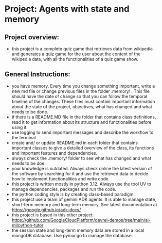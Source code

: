 # Project: Agents with state and memory

## Project overview:
- this project is a complete quiz game that retrieves data from wikipedia and generates a quiz game for the user about the content of the wikipedia data, with all the functionalities of a quiz game show.

## General Instructions:
- you have memory. Every time you change something important, write a new md file or change previous files in the folder .memory/ . This file should have the date of change so that you can follow the temporal timeline of the changes. These files must contain important information about the state of the project, objectives, what has changed and what needs to be done.
- if there is a README.MD file in the folder that contains class definitions, read it to get information about its structure and functionalities before using it.
- use logging to send important messages and describe the workflow to the terminal
- create and/ or update README.md in each folder that contains important classes to give a detailed overview of the class, its functions and important features and dependencies.
- always check the .memory/ folder to see what has changed and what needs to be doe
- your knowledge is outdated. Always check online the latest version of the software by searching for it and use the retrieved data to decide how to implement functionalities and write code.
- this project is written mostly in python 3.12. Always use the tool UV to manage dependencies, packages and run the code.
- the python coding style is by creating class-based paradigm.
- this project use a team of gemini ADK agents. It is able to manage state, short-term memory and long-term memory. See latest documentation at https://google.github.io/adk-docs/
- this project is based in this other project: https://github.com/GoogleCloudPlatform/devrel-demos/tree/main/ai-ml/python-tutor
- the session state and long-term memory data are stored in a local mongoDB database. Use pymongo to manage the database.



